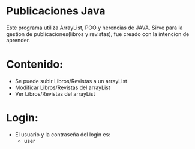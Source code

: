 # Publicaciones Java
Este programa utiliza ArrayList, POO y herencias de JAVA.
Sirve para la gestion de publicaciones(libros y revistas), fue creado con la intencion de aprender.

# Contenido:
- Se puede subir Libros/Revistas a un arrayList
- Modificar Libros/Revistas del arrayList
- Ver Libros/Revistas del arrayList

# Login:
- El usuario y la contraseña del login es:
  - user
